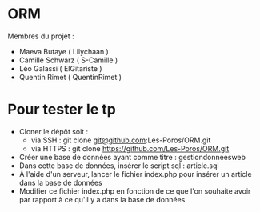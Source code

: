 # ORM

Membres du projet :
- Maeva Butaye    ( Lilychaan )
- Camille Schwarz ( S-Camille )
- Léo Galassi     ( ElGitariste )
- Quentin Rimet   ( QuentinRimet )


# Pour tester le tp

* Cloner le dépôt soit :
    - via SSH : git clone git@github.com:Les-Poros/ORM.git
    - via HTTPS : git clone https://github.com/Les-Poros/ORM.git
* Créer une base de données ayant comme titre : gestiondonneesweb
* Dans cette base de données, insérer le script sql : article.sql
* À l'aide d'un serveur, lancer le fichier index.php pour insérer un article dans la base de données
* Modifier ce fichier index.php en fonction de ce que l'on souhaite avoir par rapport à ce qu'il y a dans la base de données
